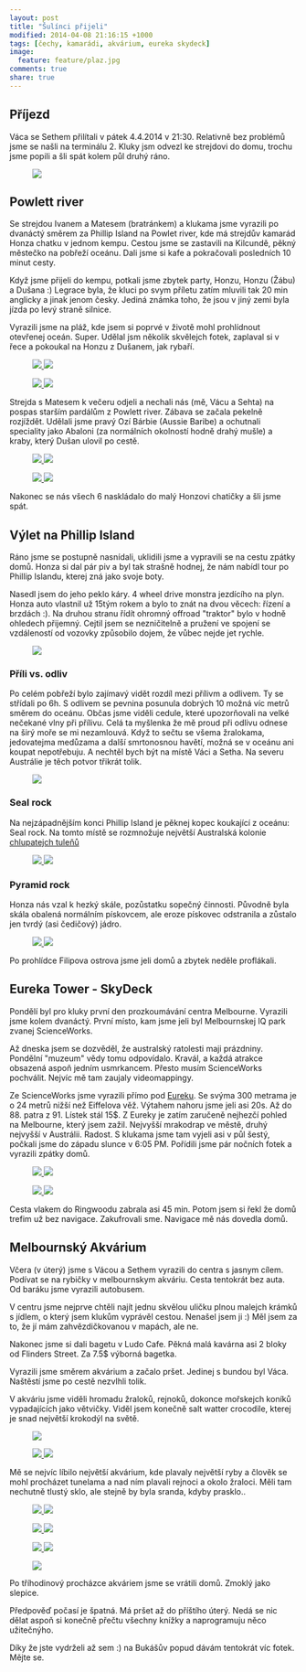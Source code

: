 ```yaml
---
layout: post
title: "Šulínci přijeli"
modified: 2014-04-08 21:16:15 +1000
tags: [čechy, kamarádi, akvárium, eureka skydeck]
image:
  feature: feature/plaz.jpg
comments: true
share: true
---
```

## Příjezd
Váca se Sethem přilítali v pátek 4.4.2014 v 21:30. Relativně bez problémů jsme se našli na
terminálu 2. Kluky jsm odvezl ke strejdovi do domu, trochu jsme popili a šli spát kolem půl
druhý ráno.

<figure>
<a href="/images/photos/original/sulinci.jpg">
<img src="/images/photos/medium/sulinci.jpg"/>
</a>
</figure>

## Powlett river
Se strejdou Ivanem a Matesem (bratránkem) a klukama jsme vyrazili po dvanáctý směrem za Phillip Island
na Powlet river, kde má strejdův kamarád Honza chatku v jednom kempu. Cestou jsme se zastavili na
Kilcundě, pěkný městečko na pobřeží oceánu. Dali jsme si kafe a pokračovali posledních 10 minut cesty.

Když jsme přijeli do kempu, potkali jsme zbytek party, Honzu, Honzu (Žábu) a Dušana :)
Legrace byla, že kluci po svym příletu zatím mluvili tak 20 min anglicky a jinak jenom česky.
Jediná známka toho, že jsou v jiný zemi byla jízda po levý straně silnice.

Vyrazili jsme na pláž, kde jsem si poprvé v životě mohl prohlídnout otevřenej oceán. Super.
Udělal jsm několik skvělejch fotek, zaplaval si v řece a pokoukal na Honzu z Dušanem, jak rybaří.

<figure class="half">
<a href="/images/photos/original/mates-s-pesanem.jpg">
<img src="/images/photos/medium/mates-s-pesanem.jpg"/>
</a>
<a href="/images/photos/original/vlny.jpg">
<img src="/images/photos/medium/vlny.jpg"/>
</a>
</figure>


<figure class="half">
<a href="/images/photos/original/awesome-plaz.jpg">
<img src="/images/photos/medium/awesome-plaz.jpg"/>
</a>
<a href="/images/photos/original/duna.jpg">
<img src="/images/photos/medium/duna.jpg"/>
</a>
</figure>

Strejda s Matesem k večeru odjeli a nechali nás (mě, Vácu a Sehta) na pospas starším pardálům
z Powlett river. Zábava se začala pekelně rozjíždět. Udělali jsme pravý Ozí Bárbie (Aussie Baribe)
a ochutnali speciality jako Abaloni (za normálních okolností hodně drahý mušle) a kraby, který
Dušan ulovil po cestě.

<figure class="half">
<a href="/images/photos/original/krab.jpg">
<img src="/images/photos/medium/krab.jpg"/>
</a>
<a href="/images/photos/original/abaloni-na-grilu.jpg">
<img src="/images/photos/medium/abaloni-na-grilu.jpg"/>
</a>
</figure>


<figure class="half">
<a href="/images/photos/original/griluju.jpg">
<img src="/images/photos/medium/griluju.jpg"/>
</a>
<a href="/images/photos/original/prkynko.jpg">
<img src="/images/photos/medium/prkynko.jpg"/>
</a>
</figure>

Nakonec se nás všech 6 naskládalo do malý Honzovi chatičky a šli jsme spát.

## Výlet na Phillip Island
Ráno jsme se postupně nasnídali, uklidili jsme a vypravili se na cestu zpátky domů. Honza si dal pár
piv a byl tak strašně hodnej, že nám nabídl tour po Phillip Islandu, kterej zná jako svoje boty.

Nasedl jsem do jeho peklo káry. 4 wheel drive monstra jezdícího na plyn. Honza auto vlastnil už 15tým
rokem a bylo to znát na dvou věcech: řízení a brzdách :). Na druhou stranu řídít ohromný offroad "traktor"
bylo v hodně ohledech přijemný. Cejtil jsem se nezničitelně a pružení ve spojení se vzdáleností od
vozovky způsobilo dojem, že vůbec nejde jet rychle.

<figure>
<a href="/images/photos/original/autak.jpg">
<img src="/images/photos/medium/autak.jpg"/>
</a>
</figure>

### Příli vs. odliv
Po celém pobřeží bylo zajímavý vidět rozdíl mezi přílivm a odlivem. Ty se střídali po 6h. S odlivem
se pevnina posunula dobrých 10 možná víc metrů směrem do oceánu. Občas jsme viděli cedule, které
upozorňovali na velké nečekané vlny při přílivu. Celá ta myšlenka že mě proud při odlivu odnese na
širý moře se mi nezamlouvá. Když to sečtu se všema žralokama, jedovatejma medůzama a další
smrtonosnou havětí, možná se v oceánu ani koupat nepotřebuju. A nechtěl bych být na místě Váci a Setha.
Na severu Austrálie je těch potvor třikrát tolik.

<figure>
<a href="/images/photos/original/pelikani-francouzak.jpg">
<img src="/images/photos/medium/pelikani-francouzak.jpg"/>
</a>
</figure>

### Seal rock
Na nejzápadnějším konci Phillip Island je pěknej kopec koukající z oceánu: Seal rock. Na tomto místě
se rozmnožuje největší Australská kolonie [chlupatejch tuleňů](http://en.wikipedia.org/wiki/Fur_seals)

<figure class="half">
<a href="/images/photos/original/seal-rock.jpg">
<img src="/images/photos/medium/seal-rock.jpg"/>
</a>
<a href="/images/photos/original/group-picture-seal.jpg">
<img src="/images/photos/medium/group-picture-seal.jpg"/>
</a>
</figure>

### Pyramid rock
Honza nás vzal k hezký skále, pozůstatku sopečný činnosti. Původně byla skála obalená normálním pískovcem,
ale eroze pískovec odstranila a zůstalo jen tvrdý (asi čedičový) jádro.

<figure class="half">
<a href="/images/photos/original/pyramid-rock.jpg">
<img src="/images/photos/medium/pyramid-rock.jpg"/>
</a>
<a href="/images/photos/original/group-picture-pyramid.jpg">
<img src="/images/photos/medium/group-picture-pyramid.jpg"/>
</a>
</figure>

Po prohlídce Filipova ostrova jsme jeli domů a zbytek neděle proflákali.

## Eureka Tower - SkyDeck
Pondělí byl pro kluky první den prozkoumávání centra Melbourne. Vyrazili jsme kolem dvanáctý.
První místo, kam jsme jeli byl Melbournskej IQ park zvanej ScienceWorks.

Až dneska jsem se dozvěděl, že australský ratolesti maji prázdniny. Pondělní "muzeum" vědy
tomu odpovídalo. Kravál, a každá atrakce obsazená aspoň jedním usmrkancem. Přesto musím
ScienceWorks pochválit. Nejvíc mě tam zaujaly videomappingy.

Ze ScienceWorks jsme vyrazili přímo pod [Eureku](http://cs.wikipedia.org/wiki/Eureka_Tower).
Se svýma 300 metrama je o 24 metrů nižší než Eiffelova věž. Výtahem nahoru jsme jeli asi 20s.
Až do 88. patra z 91. Lístek stál 15$. Z Eureky je zatím zaručeně nejhezčí pohled na Melbourne,
který jsem zažil. Nejvyšší mrakodrap ve městě, druhý nejvyšší v Austrálii. Radost. S klukama
jsme tam vyjeli asi v půl šestý, počkali jsme do západu slunce v 6:05 PM. Pořídili jsme pár
nočních fotek a vyrazili zpátky domů.

<figure class="half">
<a href="/images/photos/original/za-dne.jpg">
<img src="/images/photos/medium/za-dne.jpg"/>
</a>
<a href="/images/photos/original/vaca-se-sethem.jpg">
<img src="/images/photos/medium/vaca-se-sethem.jpg"/>
</a>
</figure>


<figure class="half">
<a href="/images/photos/original/ja-se-sethem.jpg">
<img src="/images/photos/medium/ja-se-sethem.jpg"/>
</a>
<a href="/images/photos/original/v-noci.jpg">
<img src="/images/photos/medium/v-noci.jpg"/>
</a>
</figure>

Cesta vlakem do Ringwoodu zabrala asi 45 min. Potom jsem si řekl že domů trefim už bez
navigace. Zakufrovali sme. Navigace mě nás dovedla domů.

## Melbournský Akvárium
Včera (v úterý) jsme s Vácou a Sethem vyrazili do centra s jasnym cílem. Podívat se na
rybičky v melbournskym akváriu. Cesta tentokrát bez auta. Od baráku jsme vyrazili autobusem.

V centru jsme nejprve chtěli najít jednu skvělou uličku plnou malejch krámků s jídlem,
o který  jsem klukům vyprávěl cestou. Nenašel jsem ji :) Měl jsem za to, že jí mám
zahvězdičkovanou v mapách, ale ne.

Nakonec jsme si dali bagetu v Ludo Cafe. Pěkná malá kavárna asi 2 bloky od Flinders Street.
Za 7.5$ výborná bagetka.

Vyrazili jsme směrem akvárium a začalo pršet. Jedinej s bundou byl Váca. Naštěstí jsme
po cestě nezvlhli tolik.

V akváriu jsme viděli hromadu žraloků, rejnoků, dokonce mořskejch koníků vypadajících jako
větvičky. Viděl jsem konečně salt watter crocodile, kterej je snad největší krokodýl na světě.

<figure>
<a href="/images/photos/original/zralok1.jpg">
<img src="/images/photos/medium/zralok1.jpg"/>
</a>
</figure>

<figure class="half">
<a href="/images/photos/original/zralok2.jpg">
<img src="/images/photos/medium/zralok2.jpg"/>
</a>
<a href="/images/photos/original/krokodyl.jpg">
<img src="/images/photos/medium/krokodyl.jpg"/>
</a>
</figure>

Mě se nejvíc líbilo největší akvárium, kde plavaly největší ryby a člověk se mohl procházet
tunelama a nad ním plavali rejnoci a okolo žraloci. Měli tam nechutně tlustý sklo, ale
stejně by byla sranda, kdyby prasklo..

<figure class="half">
<a href="/images/photos/original/jesterka.jpg">
<img src="/images/photos/medium/jesterka.jpg"/>
</a>
<a href="/images/photos/original/konik1.jpg">
<img src="/images/photos/medium/konik1.jpg"/>
</a>
</figure>

<figure class="half">
<a href="/images/photos/original/konik2.jpg">
<img src="/images/photos/medium/konik2.jpg"/>
</a>
<a href="/images/photos/original/konik3.jpg">
<img src="/images/photos/medium/konik3.jpg"/>
</a>
</figure>

<figure class="half">
<a href="/images/photos/original/skorpion.jpg">
<img src="/images/photos/medium/skorpion.jpg"/>
</a>
<a href="/images/photos/original/vajicka.jpg">
<img src="/images/photos/medium/vajicka.jpg"/>
</a>
</figure>

<figure>
<a href="/images/photos/original/tucnaci.jpg">
<img src="/images/photos/medium/tucnaci.jpg"/>
</a>
</figure>

Po tříhodinový procházce akváriem jsme se vrátili domů. Zmoklý jako slepice.

Předpověď počasí je špatná. Má pršet až do příštího úterý. Nedá se nic dělat aspoň si konečně
přečtu všechny knížky a naprogramuju něco užitečnýho.

Díky že jste vydrželi až sem :) na Bukášův popud dávám tentokrát víc fotek. Mějte se.
